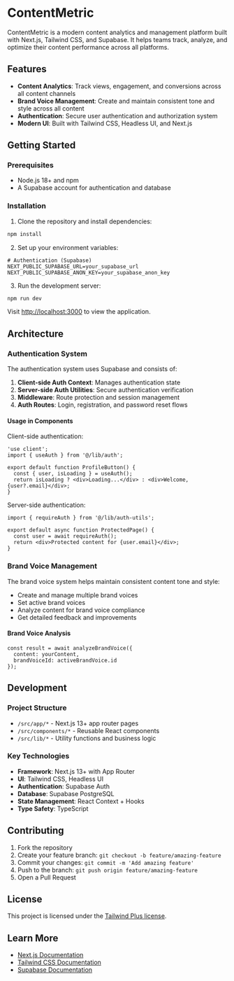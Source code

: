 # ContentMetric

ContentMetric is a modern content analytics and management platform built with Next.js, Tailwind CSS, and Supabase. It helps teams track, analyze, and optimize their content performance across all platforms.

## Features

- **Content Analytics**: Track views, engagement, and conversions across all content channels
- **Brand Voice Management**: Create and maintain consistent tone and style across all content
- **Authentication**: Secure user authentication and authorization system
- **Modern UI**: Built with Tailwind CSS, Headless UI, and Next.js

## Getting Started

### Prerequisites

- Node.js 18+ and npm
- A Supabase account for authentication and database

### Installation

1. Clone the repository and install dependencies:
```bash
npm install
```

2. Set up your environment variables:
```env
# Authentication (Supabase)
NEXT_PUBLIC_SUPABASE_URL=your_supabase_url
NEXT_PUBLIC_SUPABASE_ANON_KEY=your_supabase_anon_key
```

3. Run the development server:
```bash
npm run dev
```

Visit [http://localhost:3000](http://localhost:3000) to view the application.

## Architecture

### Authentication System

The authentication system uses Supabase and consists of:

1. **Client-side Auth Context**: Manages authentication state
2. **Server-side Auth Utilities**: Secure authentication verification
3. **Middleware**: Route protection and session management
4. **Auth Routes**: Login, registration, and password reset flows

#### Usage in Components

Client-side authentication:
```tsx
'use client';
import { useAuth } from '@/lib/auth';

export default function ProfileButton() {
  const { user, isLoading } = useAuth();
  return isLoading ? <div>Loading...</div> : <div>Welcome, {user?.email}</div>;
}
```

Server-side authentication:
```tsx
import { requireAuth } from '@/lib/auth-utils';

export default async function ProtectedPage() {
  const user = await requireAuth();
  return <div>Protected content for {user.email}</div>;
}
```

### Brand Voice Management

The brand voice system helps maintain consistent content tone and style:

- Create and manage multiple brand voices
- Set active brand voices
- Analyze content for brand voice compliance
- Get detailed feedback and improvements

#### Brand Voice Analysis

```tsx
const result = await analyzeBrandVoice({
  content: yourContent,
  brandVoiceId: activeBrandVoice.id
});
```

## Development

### Project Structure

- `/src/app/*` - Next.js 13+ app router pages
- `/src/components/*` - Reusable React components
- `/src/lib/*` - Utility functions and business logic

### Key Technologies

- **Framework**: Next.js 13+ with App Router
- **UI**: Tailwind CSS, Headless UI
- **Authentication**: Supabase Auth
- **Database**: Supabase PostgreSQL
- **State Management**: React Context + Hooks
- **Type Safety**: TypeScript

## Contributing

1. Fork the repository
2. Create your feature branch: `git checkout -b feature/amazing-feature`
3. Commit your changes: `git commit -m 'Add amazing feature'`
4. Push to the branch: `git push origin feature/amazing-feature`
5. Open a Pull Request

## License

This project is licensed under the [Tailwind Plus license](https://tailwindcss.com/plus/license).

## Learn More

- [Next.js Documentation](https://nextjs.org/docs)
- [Tailwind CSS Documentation](https://tailwindcss.com/docs)
- [Supabase Documentation](https://supabase.io/docs)
